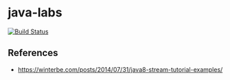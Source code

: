 # java-labs

[![Build Status](https://travis-ci.org/gdavidben/java-labs.svg?branch=master)](https://travis-ci.org/gdavidben/java-labs)


## References

- https://winterbe.com/posts/2014/07/31/java8-stream-tutorial-examples/